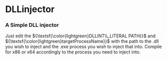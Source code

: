 # DLLinjector

### A Simple DLL injector

Just edit the ${\textsf{\color{lightgreen}DLLINT\\_LITERAL PATH}}$ and ${\textsf{\color{lightgreen}targetProcessName}}$ with the path to the .dll you wish to inject and the .exe process you wish to inject that into.
Compile for x86 or x64 accordingly to the process you need to inject into.
